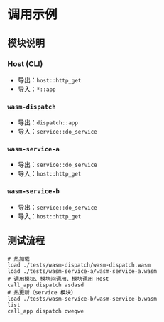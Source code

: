 # 调用示例

## 模块说明

### Host (CLI)

- 导出：`host::http_get`
- 导入：`*::app`

### `wasm-dispatch`

- 导出：`dispatch::app`
- 导入：`service::do_service`

### `wasm-service-a`

- 导出：`service::do_service`
- 导入：`host::http_get`

### `wasm-service-b`

- 导出：`service::do_service`
- 导入：`host::http_get`

## 测试流程

```
# 热加载
load ./tests/wasm-dispatch/wasm-dispatch.wasm
load ./tests/wasm-service-a/wasm-service-a.wasm
# 调用模块、模块间调用、模块调用 Host
call_app dispatch asdasd
# 热更新（service 模块）
load ./tests/wasm-service-b/wasm-service-b.wasm
list
call_app dispatch qweqwe
```
